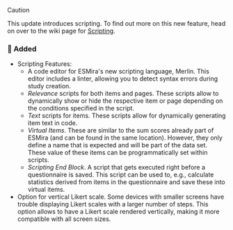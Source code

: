> [!CAUTION]
> This update introduces scripting. To find out more on this new feature, head on over to the wiki page for [Scripting](https://github.com/KL-Psychological-Methodology/ESMira/wiki/Scripting-in-ESMira).

### 🚀 Added

- Scripting Features:
    - A code editor for ESMira's new scripting language, Merlin. This editor includes a linter, allowing you to detect syntax errors during study creation.
    - _Relevance_ scripts for both items and pages. These scripts allow to dynamically show or hide the respective item or page depending on the conditions specified in the script.
    - _Text_ scripts for items. These scripts allow for dynamically generating item text in code.
    - _Virtual Items_. These are similar to the sum scores already part of ESMira (and can be found in the same location). However, they only define a name that is expected and will be part of the data set. These value of these items can be programmatically set within scripts.
    - _Scripting End Block_. A script that gets executed right before a questionnaire is saved. This script can be used to, e.g., calculate statistics derived from items in the questionnaire and save these into virtual items.
- Option for vertical Likert scale. Some devices with smaller screens have trouble displaying Likert scales with a larger number of steps. This option allows to have a Likert scale rendered vertically, making it more compatible with all screen sizes.
